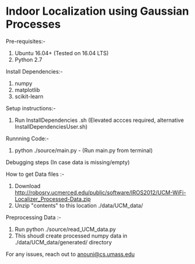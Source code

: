 # Indoor Localization using Gaussian Processes

Pre-requisites:-
1. Ubuntu 16.04+ (Tested on 16.04 LTS)
2. Python 2.7

Install Dependencies:- 
1. numpy
2. matplotlib
3. scikit-learn

Setup instructions:-
1. Run InstallDependencies .sh (Elevated accces required, alternative InstallDependenciesUser.sh)

Runnning Code:-
1. python ./source/main.py - (Run main.py from terminal)


Debugging steps (In case data is missing/empty)

How to get Data files :-
1. Download http://robosrv.ucmerced.edu/public/software/IROS2012/UCM-WiFi-Localizer_Processed-Data.zip
2. Unzip "contents" to this location ./data/UCM_data/


Preprocessing Data :-
1. Run python ./source/read_UCM_data.py
2. This shoudl create processed numpy data in ./data/UCM_data/generated/ directory 


For any issues, reach out to anouni@cs.umass.edu
